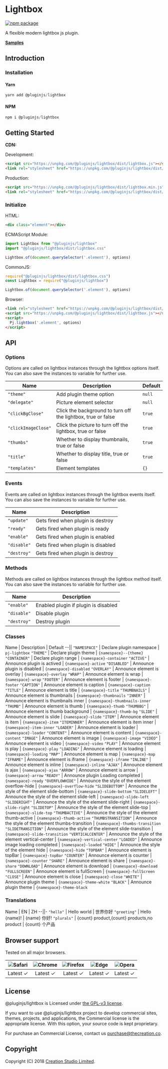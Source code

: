 # Lightbox

[![npm package](https://img.shields.io/npm/v/@pluginjs/lightbox.svg)](https://www.npmjs.com/package/@pluginjs/lightbox)

A flexible modern lightbox js plugin.

**[Samples](https://codesandbox.io/s/github/pluginjs/pluginjs/tree/master/modules/lightbox/samples)**

## Introduction

### Installation

#### Yarn

```javascript
yarn add @pluginjs/lightbox
```

#### NPM

```javascript
npm i @pluginjs/lightbox
```

## Getting Started

**CDN:**

Development:

```html
<script src="https://unpkg.com/@pluginjs/lightbox/dist/lightbox.js"></script>
<link rel="stylesheet" href="https://unpkg.com/@pluginjs/lightbox/dist/lightbox.css">
```

Production:

```html
<script src="https://unpkg.com/@pluginjs/lightbox/dist/lightbox.min.js"></script>
<link rel="stylesheet" href="https://unpkg.com/@pluginjs/lightbox/dist/lightbox.min.css">
```

### Initialize

HTML:

```html
<div class="element"></div>
```

ECMAScript Module:

```javascript
import Lightbox from "@pluginjs/lightbox"
import "@pluginjs/lightbox/dist/lightbox.css"

Lightbox.of(document.querySelector('.element'), options)
```

CommonJS:

```javascript
require("@pluginjs/lightbox/dist/lightbox.css")
const Lightbox = require("@pluginjs/lightbox")

Lightbox.of(document.querySelector('.element'), options)
```

Browser:

```html
<link rel="stylesheet" href="https://unpkg.com/@pluginjs/lightbox/dist/lightbox.css">
<script src="https://unpkg.com/@pluginjs/lightbox/dist/lightbox.js"></script>
<script>
  Pj.lightbox('.element', options)
</script>
```

## API

### Options

Options are called on lightbox instances through the lightbox options itself.
You can also save the instances to variable for further use.

Name | Description | Default
--|--|--
`"theme"` | Add plugin theme option | `null`
`"delegate"` | Picture element selector | `null`
`"clickBgClose"` | Click the background to turn off the lightbox, true or false | `true`
`"clickImageClose"` | Click the picture to turn off the lightbox, true or false | `true`
`"thumbs"` | Whether to display thumbnails, true or false | `true`
`"title"` | Whether to display title, true or false | `true`
`"templates"` | Element templates | `{}`

### Events

Events are called on lightbox instances through the lightbox events itself.
You can also save the instances to variable for further use.

Name | Description
--|--
`"update"` | Gets fired when plugin is destroy
`"ready"` | Gets fired when plugin is ready
`"enable"` | Gets fired when plugin is enabled
`"disable"` | Gets fired when plugin is disabled
`"destroy"` | Gets fired when plugin is destroy

### Methods

Methods are called on lightbox instances through the lightbox method itself.
You can also save the instances to variable for further use.

Name | Description
--|--
`"enable"` | Enabled plugin if plugin is disabled
`"disable"` | Disable plugin
`"destroy"` | Destroy plugin

### Classes

Name | Description | Default
--||
`"NAMESPACE"` | Declare plugin namespace | `pj-lightbox`
`"THEME"` | Declare plugin theme | `{namespace}--{theme}`
`"CONTAINER"` | Declare plugin range | `{namespace}-container`
`"ACTIVE"` | Announce plugin is actived | `{namespace}-active`
`"DISABLED"` | Announce plugin is disabled | `{namespace}-disabled`
`"OVERLAY"` | Announce element is overlay | `{namespace}-overlay`
`"WRAP"` | Announce element is wrap | `{namespace}-wrap`
`"FOOTER"` | Announce element is footer | `{namespace}-footer`
`"CAPTION"` | Announce element is caption | `{namespace}-caption`
`"TITLE"` | Announce element is title | `{namespace}-title`
`"THUMBNAILS"` | Announce element is thumbnails | `{namespace}-thumbnails`
`"INNER"` | Announce element is thumbnails inner | `{namespace}-thumbnails-inner`
`"THUMB"` | Announce element is thumb | `{namespace}-thumb`
`"THUMBBG"` | Announce element is thumb background | `{namespace}-thumb-bg`
`"SLIDE"` | Announce element is slide | `{namespace}-slide`
`"ITEM"` | Announce element is item | `{namespace}-item`
`"ITEMINNER"` | Announce element is item inner | `{namespace}-item-inner`
`"LOADER"` | Announce element is loader | `{namespace}-loader`
`"CONTENT"` | Announce element is content | `{namespace}-content`
`"IMAGE"` | Announce element is image | `{namespace}-image`
`"VIDEO"` | Announce element is video | `{namespace}-video`
`"PLAY"` | Announce element is play | `{namespace}-play`
`"LOADING"` | Announce element is loading | `{namespace}-loading`
`"MAP"` | Announce element is map | `{namespace}-map`
`"IFRAME"` | Announce element is iframe | `{namespace}-iframe`
`"INLINE"` | Announce element is inline | `{namespace}-inline`
`"AJAX"` | Announce element is ajax | `{namespace}-ajax`
`"ARROW"` | Announce element is arrow | `{namespace}-arrow`
`"READY"` | Announce plugin Loading completed | `{namespace}-ready`
`"OVERFLOWHIDE"` | Announce the style of the element overflow-hide | `{namespace}-overflow-hide`
`"SLIDEBOTTOM"` | Announce the style of the element slide-bottom | `{namespace}-slide-bottom`
`"SLIDELEFT"` | Announce the style of the element slide-left | `{namespace}-slide-left`
`"SLIDERIGHT"` | Announce the style of the element slide-right | `{namespace}-slide-right`
`"SLIDETOP"` | Announce the style of the element slide-top | `{namespace}-slide-top`
`"THUMBACTIVE"` | Announce the style of the element thumb-active | `{namespace}-thumb-active`
`"THUMBSTRANSITION"` | Announce the style of the element thumbs-transition | `{namespace}-thumbs-transition`
`"SLIDETRANSITION"` | Announce the style of the element slide-transition | `{namespace}-slide-transition`
`"VERTICALCENTER"` | Announce the style of the element vertical-center | `{namespace}-vertical-center`
`"LOADED"` | Announce image loading completed | `{namespace}-loaded`
`"HIDE"` | Announce the style of the element hide | `{namespace}-hide`
`"TOPBAR"` | Announce element is topBar | `{namespace}-topBar`
`"COUNTER"` | Announce element is counter | `{namespace}-counter`
`"SHARE"` | Announce element is share | `{namespace}-share`
`"DOWNLOAD"` | Announce element is download | `{namespace}-download`
`"FULLSCREEN"` | Announce element is fullScreen | `{namespace}-fullScreen`
`"CLOSE"` | Announce element is close | `{namespace}-close`
`"WHITE"` | Announce plugin theme | `{namespace}-theme-white`
`"BLACK"` | Announce plugin theme | `{namespace}-theme-black`

### Translations

Name | EN | ZH
--||-
`"hello"` | Hello world | 世界你好
`"greeting"` | Hello {name}! | {name} 你好!
`"plurals"` | {count} product,{count} products,no product | {count} 个产品

## Browser support

Tested on all major browsers.

| <img src="https://raw.githubusercontent.com/alrra/browser-logos/master/src/safari/safari_32x32.png" alt="Safari"> | <img src="https://raw.githubusercontent.com/alrra/browser-logos/master/src/chrome/chrome_32x32.png" alt="Chrome"> | <img src="https://raw.githubusercontent.com/alrra/browser-logos/master/src/firefox/firefox_32x32.png" alt="Firefox"> | <img src="https://raw.githubusercontent.com/alrra/browser-logos/master/src/edge/edge_32x32.png" alt="Edge"> | <img src="https://raw.githubusercontent.com/alrra/browser-logos/master/src/opera/opera_32x32.png" alt="Opera"> |
|:--:|:--:|:--:|:--:|:--:|
| Latest ✓ | Latest ✓ | Latest ✓ | Latest ✓ | Latest ✓ |

## License

@pluginjs/lightbox is Licensed under [the GPL-v3 license](LICENSE).

If you want to use @pluginjs/lightbox project to develop commercial sites, themes, projects, and applications, the Commercial license is the appropriate license. With this option, your source code is kept proprietary.

For purchase an Commercial License, contact us purchase@thecreation.co.

## Copyright

Copyright (C) 2018 [Creation Studio Limited](creationstudio.com).
